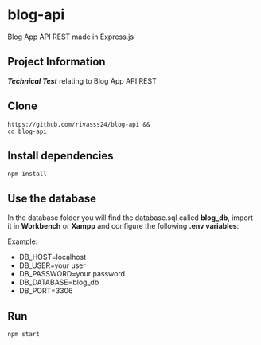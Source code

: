 # blog-api
Blog App API REST made in Express.js

## Project Information
***Technical Test*** relating to Blog App API REST

## Clone
```$
https://github.com/rivasss24/blog-api &&
cd blog-api
```

## Install dependencies
```$
npm install
```

## Use the database
In the database folder you will find the database.sql called **blog_db**, import it in **Workbench** or **Xampp** and configure the following **.env variables**:

Example:

* DB_HOST=localhost 
* DB_USER=your user
* DB_PASSWORD=your password
* DB_DATABASE=blog_db
* DB_PORT=3306

## Run
```$
npm start
```
